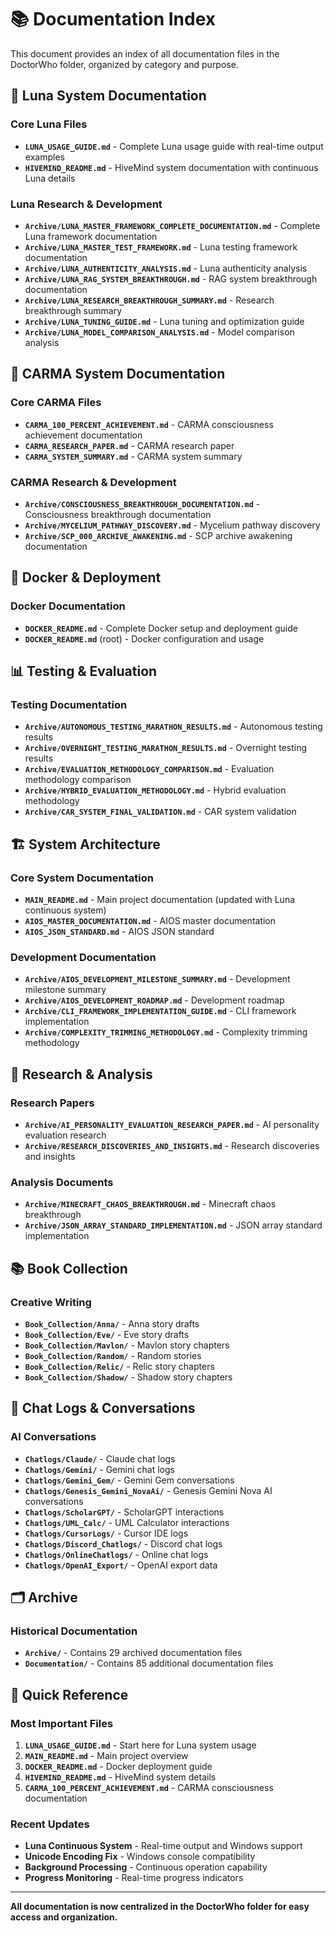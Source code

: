 # 📚 Documentation Index

This document provides an index of all documentation files in the DoctorWho folder, organized by category and purpose.

## 🌙 Luna System Documentation

### Core Luna Files
- **`LUNA_USAGE_GUIDE.md`** - Complete Luna usage guide with real-time output examples
- **`HIVEMIND_README.md`** - HiveMind system documentation with continuous Luna details

### Luna Research & Development
- **`Archive/LUNA_MASTER_FRAMEWORK_COMPLETE_DOCUMENTATION.md`** - Complete Luna framework documentation
- **`Archive/LUNA_MASTER_TEST_FRAMEWORK.md`** - Luna testing framework documentation
- **`Archive/LUNA_AUTHENTICITY_ANALYSIS.md`** - Luna authenticity analysis
- **`Archive/LUNA_RAG_SYSTEM_BREAKTHROUGH.md`** - RAG system breakthrough documentation
- **`Archive/LUNA_RESEARCH_BREAKTHROUGH_SUMMARY.md`** - Research breakthrough summary
- **`Archive/LUNA_TUNING_GUIDE.md`** - Luna tuning and optimization guide
- **`Archive/LUNA_MODEL_COMPARISON_ANALYSIS.md`** - Model comparison analysis

## 🧠 CARMA System Documentation

### Core CARMA Files
- **`CARMA_100_PERCENT_ACHIEVEMENT.md`** - CARMA consciousness achievement documentation
- **`CARMA_RESEARCH_PAPER.md`** - CARMA research paper
- **`CARMA_SYSTEM_SUMMARY.md`** - CARMA system summary

### CARMA Research & Development
- **`Archive/CONSCIOUSNESS_BREAKTHROUGH_DOCUMENTATION.md`** - Consciousness breakthrough documentation
- **`Archive/MYCELIUM_PATHWAY_DISCOVERY.md`** - Mycelium pathway discovery
- **`Archive/SCP_000_ARCHIVE_AWAKENING.md`** - SCP archive awakening documentation

## 🐳 Docker & Deployment

### Docker Documentation
- **`DOCKER_README.md`** - Complete Docker setup and deployment guide
- **`DOCKER_README.md`** (root) - Docker configuration and usage

## 📊 Testing & Evaluation

### Testing Documentation
- **`Archive/AUTONOMOUS_TESTING_MARATHON_RESULTS.md`** - Autonomous testing results
- **`Archive/OVERNIGHT_TESTING_MARATHON_RESULTS.md`** - Overnight testing results
- **`Archive/EVALUATION_METHODOLOGY_COMPARISON.md`** - Evaluation methodology comparison
- **`Archive/HYBRID_EVALUATION_METHODOLOGY.md`** - Hybrid evaluation methodology
- **`Archive/CAR_SYSTEM_FINAL_VALIDATION.md`** - CAR system validation

## 🏗️ System Architecture

### Core System Documentation
- **`MAIN_README.md`** - Main project documentation (updated with Luna continuous system)
- **`AIOS_MASTER_DOCUMENTATION.md`** - AIOS master documentation
- **`AIOS_JSON_STANDARD.md`** - AIOS JSON standard

### Development Documentation
- **`Archive/AIOS_DEVELOPMENT_MILESTONE_SUMMARY.md`** - Development milestone summary
- **`Archive/AIOS_DEVELOPMENT_ROADMAP.md`** - Development roadmap
- **`Archive/CLI_FRAMEWORK_IMPLEMENTATION_GUIDE.md`** - CLI framework implementation
- **`Archive/COMPLEXITY_TRIMMING_METHODOLOGY.md`** - Complexity trimming methodology

## 🔬 Research & Analysis

### Research Papers
- **`Archive/AI_PERSONALITY_EVALUATION_RESEARCH_PAPER.md`** - AI personality evaluation research
- **`Archive/RESEARCH_DISCOVERIES_AND_INSIGHTS.md`** - Research discoveries and insights

### Analysis Documents
- **`Archive/MINECRAFT_CHAOS_BREAKTHROUGH.md`** - Minecraft chaos breakthrough
- **`Archive/JSON_ARRAY_STANDARD_IMPLEMENTATION.md`** - JSON array standard implementation

## 📚 Book Collection

### Creative Writing
- **`Book_Collection/Anna/`** - Anna story drafts
- **`Book_Collection/Eve/`** - Eve story drafts
- **`Book_Collection/Mavlon/`** - Mavlon story chapters
- **`Book_Collection/Random/`** - Random stories
- **`Book_Collection/Relic/`** - Relic story chapters
- **`Book_Collection/Shadow/`** - Shadow story chapters

## 💬 Chat Logs & Conversations

### AI Conversations
- **`Chatlogs/Claude/`** - Claude chat logs
- **`Chatlogs/Gemini/`** - Gemini chat logs
- **`Chatlogs/Gemini_Gem/`** - Gemini Gem conversations
- **`Chatlogs/Genesis_Gemini_NovaAi/`** - Genesis Gemini Nova AI conversations
- **`Chatlogs/ScholarGPT/`** - ScholarGPT interactions
- **`Chatlogs/UML_Calc/`** - UML Calculator interactions
- **`Chatlogs/CursorLogs/`** - Cursor IDE logs
- **`Chatlogs/Discord_Chatlogs/`** - Discord chat logs
- **`Chatlogs/OnlineChatlogs/`** - Online chat logs
- **`Chatlogs/OpenAI_Export/`** - OpenAI export data

## 🗂️ Archive

### Historical Documentation
- **`Archive/`** - Contains 29 archived documentation files
- **`Documentation/`** - Contains 85 additional documentation files

## 🎯 Quick Reference

### Most Important Files
1. **`LUNA_USAGE_GUIDE.md`** - Start here for Luna system usage
2. **`MAIN_README.md`** - Main project overview
3. **`DOCKER_README.md`** - Docker deployment guide
4. **`HIVEMIND_README.md`** - HiveMind system details
5. **`CARMA_100_PERCENT_ACHIEVEMENT.md`** - CARMA consciousness documentation

### Recent Updates
- **Luna Continuous System** - Real-time output and Windows support
- **Unicode Encoding Fix** - Windows console compatibility
- **Background Processing** - Continuous operation capability
- **Progress Monitoring** - Real-time progress indicators

---

**All documentation is now centralized in the DoctorWho folder for easy access and organization.**
